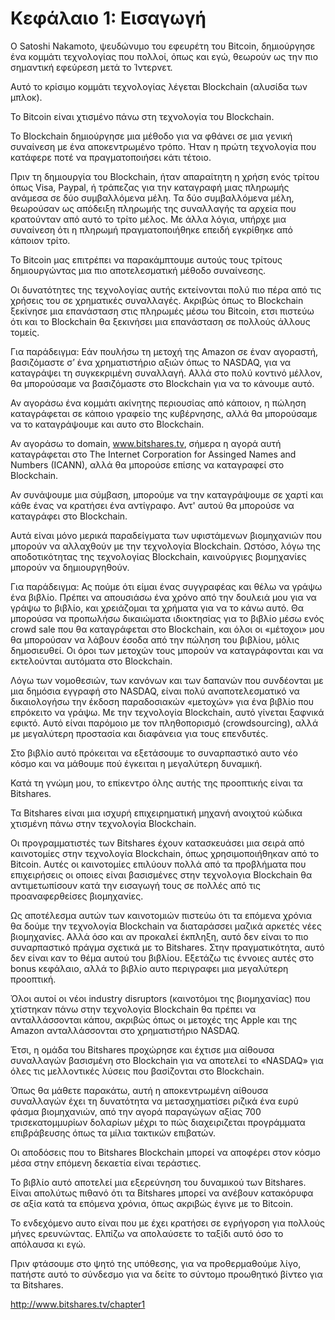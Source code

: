# Κεφάλαιο 1: Εισαγωγή

Ο Satoshi Nakamoto, ψευδώνυμο του εφευρέτη του Bitcoin, δημιούργησε ένα κομμάτι τεχνολογίας που πολλοί, όπως και εγώ, θεωρούν ως την πιο σημαντική εφεύρεση μετά το Ίντερνετ.

Αυτό το κρίσιμο κομμάτι τεχνολογίας λέγεται Blockchain (αλυσίδα των μπλοκ).

Το Bitcoin είναι χτισμένο πάνω στη τεχνολογία του Blockchain.

Το Blockchain δημιούργησε μια μέθοδο για να φθάνει σε μια γενική συναίνεση με ένα αποκεντρωμένο τρόπο. Ήταν η πρώτη τεχνολογία που κατάφερε ποτέ να πραγματοποιήσει κάτι τέτοιο.

Πριν τη δημιουργία του Blockchain, ήταν απαραίτητη η χρήση ενός τρίτου όπως Visa, Paypal, ή τράπεζας για την καταγραφή μιας πληρωμής ανάμεσα σε δύο συμβαλλόμενα μέλη. Τα δύο συμβαλλόμενα μέλη, θεωρούσαν ως απόδειξη πληρωμής της συναλλαγής τα αρχεία που κρατούνταν από αυτό το τρίτο μέλος. Με άλλα λόγια, υπήρχε μια συναίνεση ότι η πληρωμή πραγματοποιήθηκε επειδή εγκρίθηκε από κάποιον τρίτο.

Το Bitcoin μας επιτρέπει να παρακάμπτουμε αυτούς τους τρίτους δημιουργώντας μια πιο αποτελεσματική μέθοδο συναίνεσης.

Οι δυνατότητες της τεχνολογίας αυτής εκτείνονται πολύ πιο πέρα από τις χρήσεις του σε χρηματικές συναλλαγές. Ακριβώς όπως το Blockchain ξεκίνησε μια επανάσταση στις πληρωμές μέσω του Bitcoin, ετσι πιστεύω ότι και το Blockchain θα ξεκινήσει μια επανάσταση σε πολλούς άλλους τομείς.

Για παράδειγμα: Εάν πουλήσω τη μετοχή της Amazon σε έναν αγοραστή, βασιζόμαστε σ’ ένα χρηματιστήριο αξιών όπως το NASDAQ, για να καταγράψει τη συγκεκριμένη συναλλαγή. Αλλά στο πολύ κοντινό μέλλον, θα μπορούσαμε να βασιζόμαστε στο Blockchain για να το κάνουμε αυτό.

Αν αγοράσω ένα κομμάτι ακίνητης περιουσίας από κάποιον, η πώληση καταγράφεται σε κάποιο γραφείο της κυβέρνησης, αλλά θα μπορούσαμε να το καταγράψουμε και αυτο στο Blockchain.

Αν αγοράσω το domain, www.bitshares.tv, σήμερα η αγορά αυτή καταγράφεται στο The Internet Corporation for Assinged Names and Numbers (ICANN), αλλά θα μπορούσε επίσης να καταγραφεί στο Blockchain.

Αν συνάψουμε μια σύμβαση, μπορούμε να την καταγράψουμε σε χαρτί και κάθε ένας να κρατήσει ένα αντίγραφο. Αντ' αυτού θα μπορούσε να καταγράφει στο Blockchain.

Αυτά είναι μόνο μερικά παραδείγματα των υφιστάμενων βιομηχανιών που μπορούν να αλλαχθούν με την τεχνολογία Blockchain. Ωστόσο, λόγω της αποδοτικότητας της τεχνολογίας Blockchain, καινούργιες βιομηχανίες μπορούν να δημιουργηθούν.

Για παράδειγμα: Ας πούμε ότι είμαι ένας συγγραφέας και θέλω να γράψω ένα βιβλίο. Πρέπει να απουσιάσω ένα χρόνο από την δουλειά μου για να γράψω το βιβλίο, και χρειάζομαι τα χρήματα για να το κάνω αυτό. Θα μπορούσα να προπωλήσω δικαιώματα ιδιοκτησίας για το βιβλίο μέσω ενός crowd sale που θα καταγράφεται στο Blockchain, και όλοι οι «μέτοχοι» μου θα μπορούσαν να λάβουν έσοδα από την πώληση του βιβλίου, μόλις δημοσιευθεί. Οι όροι των μετοχών τους μπορούν να καταγράφονται και να εκτελούνται αυτόματα στο Blockchain.

Λόγω των νομοθεσιών, των κανόνων και των δαπανών που συνδέονται με μια δημόσια εγγραφή στο NASDAQ, είναι πολύ αναποτελεσματικό να δικαιολογήσω την έκδοση παραδοσιακών «μετοχών» για ένα βιβλίο που επρόκειτο να γράψω. Με την τεχνολογία Blockchain, αυτό γίνεται ξαφνικά εφικτό. Αυτό είναι παρόμοιο με τον πληθοπορισμό (crowdsourcing), αλλά με μεγαλύτερη προστασία και διαφάνεια για τους επενδυτές.

Στο βιβλίο αυτό πρόκειται να εξετάσουμε το συναρπαστικό αυτο νέο κόσμο και να μάθουμε πού έγκειται η μεγαλύτερη δυναμική.

Κατά τη γνώμη μου, το επίκεντρο όλης αυτής της προοπτικής είναι τα Bitshares.

Τα Bitshares είναι μια ισχυρή επιχειρηματική μηχανή ανοιχτού κώδικα χτισμένη πάνω στην τεχνολογία Blockchain.

Οι προγραμματιστές των Bitshares έχουν κατασκευάσει μια σειρά από καινοτομίες στην τεχνολογία Blockchain, όπως χρησιμοποιήθηκαν από το Bitcoin. Αυτές οι καινοτομίες επιλύουν πολλά από τα προβλήματα που επιχειρήσεις οι οποιες είναι βασισμένες στην τεχνολογια Blockchain θα αντιμετωπίσουν κατά την εισαγωγή τους σε πολλές από τις προαναφερθείσες βιομηχανίες.

Ως αποτέλεσμα αυτών των καινοτομιών πιστεύω ότι τα επόμενα χρόνια θα δούμε την τεχνολογία Blockchain να διαταράσσει μαζικά αρκετές νέες βιομηχανίες. Αλλά όσο και αν προκαλεί έκπληξη, αυτό δεν είναι το πιο συναρπαστικό πράγμα σχετικά με το Bitshares. Στην πραγματικότητα, αυτό δεν είναι καν το θέμα αυτού του βιβλίου. Εξετάζω τις έννοιες αυτές στο bonus κεφάλαιο, αλλά το βιβλίο αυτο περιγραφει μια μεγαλύτερη προοπτική.

Όλοι αυτοί οι νέοι industry disruptors (καινοτόμοι της βιομηχανίας) που χτίστηκαν πάνω στην τεχνολογία Blockchain θα πρέπει να ανταλλάσσονται κάπου, ακριβώς όπως οι μετοχές της Apple και της Amazon ανταλλάσσονται στο χρηματιστήριο NASDAQ.

Έτσι, η ομάδα του Bitshares προχώρησε και έχτισε μια αίθουσα συναλλαγών βασισμένη στο Blockchain για να αποτελεί το «NASDAQ» για όλες τις μελλοντικές λύσεις που βασίζονται στο Blockchain.

Όπως θα μάθετε παρακάτω, αυτή η αποκεντρωμένη αίθουσα συναλλαγών έχει τη δυνατότητα να μετασχηματίσει ριζικά ένα ευρύ φάσμα βιομηχανιών, από την αγορά παραγώγων αξίας 700 τρισεκατομμυρίων δολαρίων μέχρι το πώς διαχειριζεται προγράμματα επιβράβευσης όπως τα μίλια τακτικών επιβατών.

Οι αποδόσεις που το Bitshares Blockchain μπορεί να αποφέρει στον κόσμο μέσα στην επόμενη δεκαετία είναι τεράστιες.

Το βιβλίο αυτό αποτελεί μια εξερεύνηση του δυναμικού των Bitshares. Είναι απολύτως πιθανό ότι τα Bitshares μπορεί να ανέβουν κατακόρυφα σε αξία κατά τα επόμενα χρόνια, όπως ακριβώς έγινε με το Bitcoin.

Το ενδεχόμενο αυτο είναι που με έχει κρατήσει σε εγρήγορση για πολλούς μήνες ερευνώντας. Ελπίζω να απολαύσετε το ταξίδι αυτό όσο το απόλαυσα κι εγώ.

Πριν φτάσουμε στο ψητό της υπόθεσης, για να προθερμαθούμε λίγο, πατήστε αυτό το σύνδεσμο για να δείτε το σύντομο προωθητικό βίντεο για τα Bitshares.

http://www.bitshares.tv/chapter1

